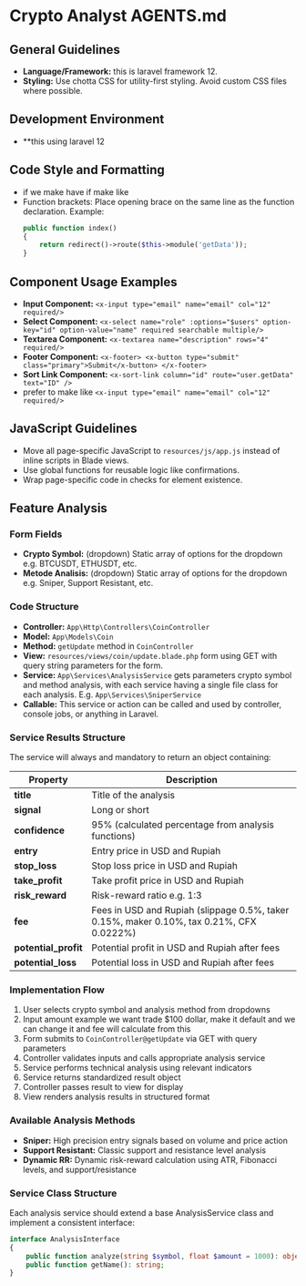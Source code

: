 # Crypto Analyst AGENTS.md

## General Guidelines
- **Language/Framework:** this is laravel framework 12.
- **Styling:** Use chotta CSS for utility-first styling. Avoid custom CSS files where possible.

## Development Environment
- **this using laravel 12

## Code Style and Formatting
- if we make have if make like
- Function brackets: Place opening brace on the same line as the function declaration.
  Example:
  ```php
  public function index()
  {
      return redirect()->route($this->module('getData'));
  }
  ```

## Component Usage Examples
- **Input Component:** `<x-input type="email" name="email" col="12" required/>`
- **Select Component:** `<x-select name="role" :options="$users" option-key="id" option-value="name" required searchable multiple/>`
- **Textarea Component:** `<x-textarea name="description" rows="4" required/>`
- **Footer Component:** `<x-footer> <x-button type="submit" class="primary">Submit</x-button> </x-footer>`
- **Sort Link Component:** `<x-sort-link column="id" route="user.getData" text="ID" />`
- prefer to make like
`<x-input type="email" name="email" col="12" required/>`

## JavaScript Guidelines
- Move all page-specific JavaScript to `resources/js/app.js` instead of inline scripts in Blade views.
- Use global functions for reusable logic like confirmations.
- Wrap page-specific code in checks for element existence.

## Feature Analysis
### Form Fields
- **Crypto Symbol:** (dropdown) Static array of options for the dropdown e.g. BTCUSDT, ETHUSDT, etc.
- **Metode Analisis:** (dropdown) Static array of options for the dropdown e.g. Sniper, Support Resistant, etc.

### Code Structure
- **Controller:** `App\Http\Controllers\CoinController`
- **Model:** `App\Models\Coin`
- **Method:** `getUpdate` method in `CoinController`
- **View:** `resources/views/coin/update.blade.php` form using GET with query string parameters for the form.
- **Service:** `App\Services\AnalysisService` gets parameters crypto symbol and method analysis, with each service having a single file class for each analysis. E.g. `App\Services\SniperService`
- **Callable:** This service or action can be called and used by controller, console jobs, or anything in Laravel.

### Service Results Structure
The service will always and mandatory to return an object containing:

| Property | Description |
|----------|-------------|
| **title** | Title of the analysis |
| **signal** | Long or short |
| **confidence** | 95% (calculated percentage from analysis functions) |
| **entry** | Entry price in USD and Rupiah |
| **stop_loss** | Stop loss price in USD and Rupiah |
| **take_profit** | Take profit price in USD and Rupiah |
| **risk_reward** | Risk-reward ratio e.g. 1:3 |
| **fee** | Fees in USD and Rupiah (slippage 0.5%, taker 0.15%, maker 0.10%, tax 0.21%, CFX 0.0222%) |
| **potential_profit** | Potential profit in USD and Rupiah after fees |
| **potential_loss** | Potential loss in USD and Rupiah after fees |

### Implementation Flow
1. User selects crypto symbol and analysis method from dropdowns
2. Input amount example we want trade $100 dollar, make it default and we can change it and fee will calculate from this
3. Form submits to `CoinController@getUpdate` via GET with query parameters
4. Controller validates inputs and calls appropriate analysis service
5. Service performs technical analysis using relevant indicators
6. Service returns standardized result object
7. Controller passes result to view for display
8. View renders analysis results in structured format

### Available Analysis Methods
- **Sniper:** High precision entry signals based on volume and price action
- **Support Resistant:** Classic support and resistance level analysis
- **Dynamic RR:** Dynamic risk-reward calculation using ATR, Fibonacci levels, and support/resistance

### Service Class Structure
Each analysis service should extend a base AnalysisService class and implement a consistent interface:
```php
interface AnalysisInterface
{
    public function analyze(string $symbol, float $amount = 1000): object;
    public function getName(): string;
}
```
